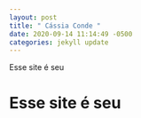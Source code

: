 ```yaml
---
layout: post
title: " Cássia Conde "
date: 2020-09-14 11:14:49 -0500
categories: jekyll update
---
```


Esse site é seu
# Esse site é seu